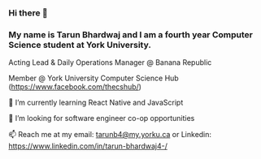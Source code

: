 ### Hi there 👋

### My name is Tarun Bhardwaj and I am a fourth year Computer Science student at York University.

Acting Lead & Daily Operations Manager @ Banana Republic

Member @ York University Computer Science Hub (https://www.facebook.com/thecshub/)

🌱 I’m currently learning React Native and JavaScript

🤔 I’m looking for software engineer co-op opportunities

📫 Reach me at my email: tarunb4@my.yorku.ca or Linkedin: https://www.linkedin.com/in/tarun-bhardwaj4-/

<!--
**tarunb4/tarunb4** is a ✨ _special_ ✨ repository because its `README.md` (this file) appears on your GitHub profile.

Here are some ideas to get you started:

- 🔭 I’m currently working on ...
- 🌱 I’m currently learning ...
- 👯 I’m looking to collaborate on ...
- 🤔 I’m looking for help with ...
- 💬 Ask me about ...
- 📫 How to reach me: ...
- 😄 Pronouns: ...
- ⚡ Fun fact: ...
-->
